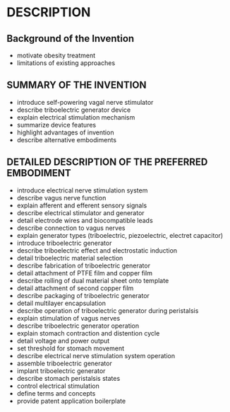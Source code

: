 # DESCRIPTION

## Background of the Invention

- motivate obesity treatment
- limitations of existing approaches

## SUMMARY OF THE INVENTION

- introduce self-powering vagal nerve stimulator
- describe triboelectric generator device
- explain electrical stimulation mechanism
- summarize device features
- highlight advantages of invention
- describe alternative embodiments

## DETAILED DESCRIPTION OF THE PREFERRED EMBODIMENT

- introduce electrical nerve stimulation system
- describe vagus nerve function
- explain afferent and efferent sensory signals
- describe electrical stimulator and generator
- detail electrode wires and biocompatible leads
- describe connection to vagus nerves
- explain generator types (triboelectric, piezoelectric, electret capacitor)
- introduce triboelectric generator
- describe triboelectric effect and electrostatic induction
- detail triboelectric material selection
- describe fabrication of triboelectric generator
- detail attachment of PTFE film and copper film
- describe rolling of dual material sheet onto template
- detail attachment of second copper film
- describe packaging of triboelectric generator
- detail multilayer encapsulation
- describe operation of triboelectric generator during peristalsis
- explain stimulation of vagus nerves
- describe triboelectric generator operation
- explain stomach contraction and distention cycle
- detail voltage and power output
- set threshold for stomach movement
- describe electrical nerve stimulation system operation
- assemble triboelectric generator
- implant triboelectric generator
- describe stomach peristalsis states
- control electrical stimulation
- define terms and concepts
- provide patent application boilerplate

